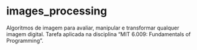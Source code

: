 # images_processing
Algoritmos de imagem para avaliar, manipular e transformar qualquer imagem digital. Tarefa aplicada na disciplina “MIT 6.009: Fundamentals of Programming”.

